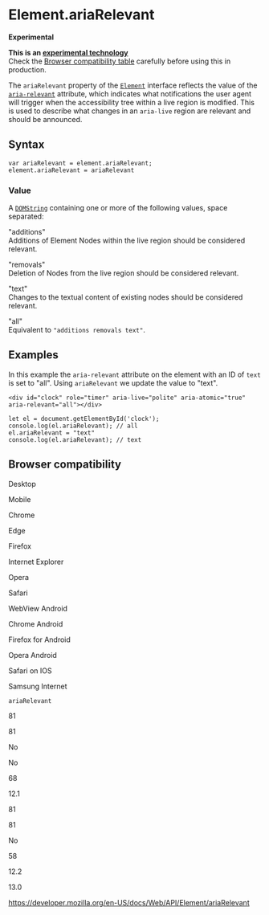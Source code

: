Element.ariaRelevant
====================

**Experimental**

**This is an [experimental technology](https://developer.mozilla.org/en-US/docs/MDN/Guidelines/Conventions_definitions#experimental)**  
Check the [Browser compatibility table](#browser_compatibility) carefully before using this in production.

The `ariaRelevant` property of the [`Element`](../element) interface reflects the value of the [`aria-relevant`](https://developer.mozilla.org/en-US/docs/Web/Accessibility/ARIA/ARIA_Techniques/Using_the_aria-relevant_attribute) attribute, which indicates what notifications the user agent will trigger when the accessibility tree within a live region is modified. This is used to describe what changes in an `aria-live` region are relevant and should be announced.

Syntax
------

    var ariaRelevant = element.ariaRelevant;
    element.ariaRelevant = ariaRelevant

### Value

A [`DOMString`](../domstring) containing one or more of the following values, space separated:

"additions"  
Additions of Element Nodes within the live region should be considered relevant.

"removals"  
Deletion of Nodes from the live region should be considered relevant.

"text"  
Changes to the textual content of existing nodes should be considered relevant.

"all"  
Equivalent to `"additions removals text"`.

Examples
--------

In this example the `aria-relevant` attribute on the element with an ID of `text` is set to "all". Using `ariaRelevant` we update the value to "text".

    <div id="clock" role="timer" aria-live="polite" aria-atomic="true" aria-relevant="all"></div>

    let el = document.getElementById('clock');
    console.log(el.ariaRelevant); // all
    el.ariaRelevant = "text"
    console.log(el.ariaRelevant); // text

Browser compatibility
---------------------

Desktop

Mobile

Chrome

Edge

Firefox

Internet Explorer

Opera

Safari

WebView Android

Chrome Android

Firefox for Android

Opera Android

Safari on IOS

Samsung Internet

`ariaRelevant`

81

81

No

No

68

12.1

81

81

No

58

12.2

13.0

<a href="https://developer.mozilla.org/en-US/docs/Web/API/Element/ariaRelevant" class="_attribution-link">https://developer.mozilla.org/en-US/docs/Web/API/Element/ariaRelevant</a>
